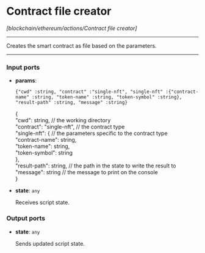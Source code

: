 # Contract file creator

_[blockchain/ethereum/actions/Contract file creator]_

---

Creates the smart contract as file based on the parameters.<br>

---

### Input ports

* __params__: 
    ```
    {"cwd" :string, "contract" :"single-nft", "single-nft" :{"contract-name" :string, "token-name" :string, "token-symbol" :string}, "result-path" :string, "message" :string}
    ```


    {<br>
      "cwd": string, // the working directory<br>
      "contract": "single-nft", // the contract type<br>
      "single-nft": {  // the parameters specific to the contract type<br>
        "contract-name": string,<br>
        "token-name": string,<br>
        "token-symbol": string<br>
      },<br>
      "result-path": string, // the path in the state to write the result to<br>
      "message": string // the message to print on the console<br>
    }<br>


* __state__: ` any `


    Receives script state.<br>

### Output ports

* __state__: ` any `


    Sends updated script state.<br>

